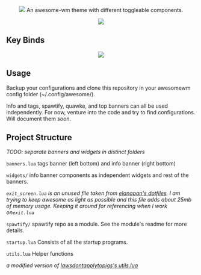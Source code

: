 <p align="center">
  <img src="https://github.com/akshat46/perpetual-zen/blob/master/screenshots/title.png?raw=true"/>
  An awesome-wm theme with different toggleable components.
</p>

<p align="center">
  <img src="https://github.com/akshat46/perpetual-zen/blob/master/screenshots/screenshot_pz.png?raw=true"/>
</p>

## Key Binds

<p align="center">
  <img src="https://raw.githubusercontent.com/akshat46/perpetual-zen/master/screenshots/keybinds.png">
</p>

## Usage
Backup your configurations and clone this repository in your awesomewm config folder (~/.config/awesome/). 

Info and tags, spawtify, quawke, and top banners can all be used independently. For now, venture into the code and try to find configurations. Will document them *soon*. 

## Project Structure

*TODO: separate banners and widgets in distinct folders*

`banners.lua` 
tags banner (left bottom) and info banner (right bottom)

`widgets/` 
info banner components as independent widgets and rest of the banners. 

*`exit_screen.lua` is an unused file taken from [elanapan's dotfiles](https://github.com/elenapan/dotfiles/blob/master/config/awesome/noodle/exit_screen.lua). I am trying to keep awesome as light as possible and this file adds about 25mb of memory usage. Keeping it around for referencing when I work on`exit.lua`* 

`spawtify/`
spawtify repo as a module. See the module's readme for more details.

`startup.lua` 
Consists of all the startup programs. 

`utils.lua` 
Helper functions

*a modified version of [lawsdontapplytopigs's utils.lua](https://github.com/lawsdontapplytopigs/dotfiles/blob/master/awesome/utils.lua)*

